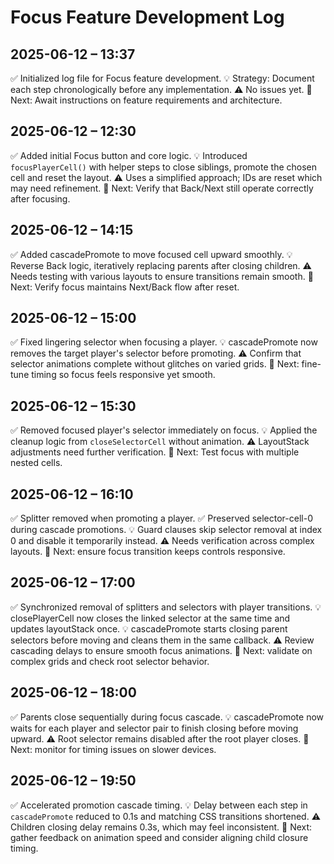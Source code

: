 # Focus Feature Development Log

## 2025-06-12 – 13:37

✅ Initialized log file for Focus feature development.
💡 Strategy: Document each step chronologically before any implementation.
⚠️ No issues yet.
📍 Next: Await instructions on feature requirements and architecture.

## 2025-06-12 – 12:30

✅ Added initial Focus button and core logic.
💡 Introduced `focusPlayerCell()` with helper steps to close siblings,
   promote the chosen cell and reset the layout.
⚠️ Uses a simplified approach; IDs are reset which may need refinement.
📍 Next: Verify that Back/Next still operate correctly after focusing.
## 2025-06-12 – 14:15

✅ Added cascadePromote to move focused cell upward smoothly.
💡 Reverse Back logic, iteratively replacing parents after closing children.
⚠️ Needs testing with various layouts to ensure transitions remain smooth.
📍 Next: Verify focus maintains Next/Back flow after reset.

## 2025-06-12 – 15:00

✅ Fixed lingering selector when focusing a player.
💡 cascadePromote now removes the target player's selector before promoting.
⚠️ Confirm that selector animations complete without glitches on varied grids.
📍 Next: fine-tune timing so focus feels responsive yet smooth.

## 2025-06-12 – 15:30

✅ Removed focused player's selector immediately on focus.
💡 Applied the cleanup logic from `closeSelectorCell` without animation.
⚠️ LayoutStack adjustments need further verification.
📍 Next: Test focus with multiple nested cells.

## 2025-06-12 – 16:10

✅ Splitter removed when promoting a player.
✅ Preserved selector-cell-0 during cascade promotions.
💡 Guard clauses skip selector removal at index 0 and disable it temporarily instead.
⚠️ Needs verification across complex layouts.
📍 Next: ensure focus transition keeps controls responsive.

## 2025-06-12 – 17:00

✅ Synchronized removal of splitters and selectors with player transitions.
💡 closePlayerCell now closes the linked selector at the same time and updates layoutStack once.
💡 cascadePromote starts closing parent selectors before moving and cleans them in the same callback.
⚠️ Review cascading delays to ensure smooth focus animations.
📍 Next: validate on complex grids and check root selector behavior.

## 2025-06-12 – 18:00

✅ Parents close sequentially during focus cascade.
💡 cascadePromote now waits for each player and selector pair to finish closing before moving upward.
⚠️ Root selector remains disabled after the root player closes.
📍 Next: monitor for timing issues on slower devices.

## 2025-06-12 – 19:50

✅ Accelerated promotion cascade timing.
💡 Delay between each step in `cascadePromote` reduced to 0.1s and matching CSS transitions shortened.
⚠️ Children closing delay remains 0.3s, which may feel inconsistent.
📍 Next: gather feedback on animation speed and consider aligning child closure timing.

